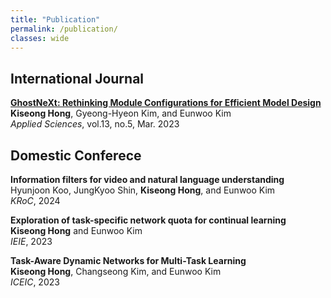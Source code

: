 ```yaml
---
title: "Publication"
permalink: /publication/
classes: wide
---
```



## International Journal
**[GhostNeXt: Rethinking Module Configurations for Efficient Model Design](https://www.mdpi.com/2076-3417/13/5/3301)<br>**
**Kiseong Hong**, Gyeong-Hyeon Kim, and Eunwoo Kim<br>
*Applied Sciences*, vol.13, no.5, Mar. 2023


## Domestic Conferece
**Information filters for video and natural language understanding<br>**
Hyunjoon Koo, JungKyoo Shin, **Kiseong Hong**, and Eunwoo Kim<br>
*KRoC*, 2024

**Exploration of task-specific network quota for continual learning<br>**
**Kiseong Hong** and Eunwoo Kim<br>
*IEIE*, 2023

**Task-Aware Dynamic Networks for Multi-Task Learning<br>**
**Kiseong Hong**, Changseong Kim, and Eunwoo Kim<br>
*ICEIC*, 2023
